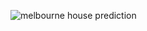 ![melbourne house prediction](https://github.com/tomadonna1/Melbourne-housing/assets/124748606/bba4d4e2-0624-4bca-b3e2-531445775d15)
